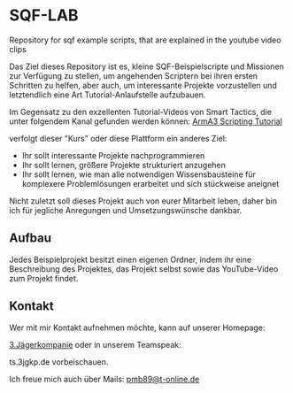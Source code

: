 # SQF-LAB
Repository for sqf example scripts, that are explained in the youtube video clips

Das Ziel dieses Repository ist es, kleine SQF-Beispielscripte und Missionen zur Verfügung zu stellen, um angehenden Scriptern bei ihren ersten Schritten zu helfen, aber auch, um interessante Projekte vorzustellen und letztendlich eine Art Tutorial-Anlaufstelle aufzubauen.

Im Gegensatz zu den exzellenten Tutorial-Videos von Smart Tactics, die unter folgendem Kanal gefunden werden können:
[ArmA3 Scripting Tutorial](https://www.youtube.com/watch?v=WmEBN-RbK44&list=PLTCkud8R6jgrNBgHTQ-ueaXSIP2HkX42K)

verfolgt dieser "Kurs" oder diese Plattform ein anderes Ziel: 
- Ihr sollt interessante Projekte nachprogrammieren
- Ihr sollt lernen, größere Projekte strukturiert anzugehen
- Ihr sollt lernen, wie man alle notwendigen Wissensbausteine für komplexere Problemlösungen erarbeitet und sich stückweise aneignet

Nicht zuletzt soll dieses Projekt auch von eurer Mitarbeit leben, daher bin ich für jegliche Anregungen und Umsetzungswünsche dankbar.

## Aufbau
Jedes Beispielprojekt besitzt einen eigenen Ordner, indem ihr eine Beschreibung des Projektes, das Projekt selbst sowie das YouTube-Video zum Projekt findet.

## Kontakt
Wer mit mir Kontakt aufnehmen möchte, kann auf unserer Homepage:

[3.Jägerkompanie](3jgkp.de)
oder in unserem Teamspeak:

ts.3jgkp.de
vorbeischauen. 

Ich freue mich auch über Mails:
pmb89@t-online.de


